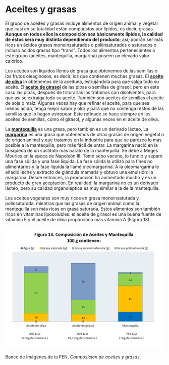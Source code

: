 # Aceites y grasas

El grupo de aceites y grasas incluye alimentos de origen animal y vegetal que casi en su totalidad están compuestos por lípidos, es decir, grasas. **Aunque en todos ellos la composición sea básicamente lípidos, la calidad de éstos será muy distinta dependiendo del producto**; así, podrán ser más ricos en ácidos grasos monoinsaturados o poliinsaturados o saturados o incluso ácidos grasos tipo “trans”. Todos los alimentos pertenecientes a este grupo (aceites, mantequilla, margarina) poseen un elevado valor calórico.

Los aceites son líquidos llenos de grasa que obtenemos de las semillas o los frutos oleaginosos, es decir, los que contienen muchas grasas. El **[aceite de oliva](http://www.fen.org.es/mercadoFen/pdfs/aceiteoliva.pdf "Aceite de oliva")** lo obtenemos de la aceituna, estrujándola para que salga todo su aceite. El **[aceite de girasol](http://www.fen.org.es/mercadoFen/pdfs/aceitegirasol.pdf "Aceite de girasol")** de las pipas o semillas de girasol, pero en este caso las pipas, después de triturarlas las tratamos con disolventes, para que así se extraiga todo su aceite. También son aceites de semillas el aceite de soja o maíz. Algunas veces hay que refinar el aceite, para que sea menos ácido, tenga mejor sabor y olor y para que no contenga restos de las semillas que lo hagan estropear. Este refinado se hace siempre en los aceites de semillas, como el girasol, y algunas veces en el aceite de oliva.

La **[mantequilla](http://www.fen.org.es/mercadoFen/pdfs/mantequilla.pdf "Mantequilla")** es una grasa, pero también es un derivado lácteo. La **[margarina](http://www.fen.org.es/mercadoFen/pdfs/margarina.pdf "Margarina")** es una grasa que obtenemos de otras grasas de origen vegetal o de origen animal y que tratamos en la industria para que se parezca lo más posible a la mantequilla, pero más fácil de untar. La margarina nació en la búsqueda de un sustituto más barato de la mantequilla. Se debe a Meges Mouries en la época de Napoleón III. Tomó sebo vacuno, lo fundió y separó una fase sólida y una fase líquida. La fase sólida la utilizó para fines no alimentarios y la fase líquida la llamó oleomargarina. A la oleomargarina le añadió leche y extracto de glándula mamaria y obtuvo una emulsión: la margarina. Desde entonces, la producción ha aumentado mucho y es un producto de gran aceptación. En realidad, la margarina no es un derivado lácteo, pero su calidad organoléptica es muy similar a la de la mantequilla.

Los aceites vegetales son muy ricos en grasa monoinsaturada y polinsaturada, mientras que las grasas de origen animal como la mantequilla son más ricas en grasa saturada. Estos alimentos son también ricos en vitaminas liposolubles: el aceite de girasol es una buena fuente de vitamina E y el aceite de oliva proporciona más vitamina A (Figura 13).


![Aceites y grasas](img/Figura_13.jpg)


Banco de imágenes de la FEN. _Composición de aceites y grasas_